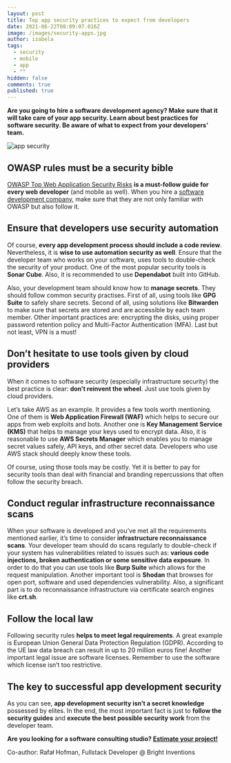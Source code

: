 ```yaml
---
layout: post
title: Top app security practices to expect from developers
date: 2021-06-22T08:09:07.016Z
image: /images/security-apps.jpg
author: izabela
tags:
  - security
  - mobile
  - app
  - ""
hidden: false
comments: true
published: true
---
```

**Are you going to hire a software development agency? Make sure that it will take care of your app security. Learn about best practices for software security. Be aware of what to expect from your developers’ team.**

![app security](/images/security-apps.jpg)

## OWASP rules must be a security bible

[OWASP Top Web Application Security Risks](https://owasp.org/www-project-top-ten/) **is a must-follow guide for every web developer** (and mobile as well). When you hire a [software development company](https://brightinventions.pl), make sure that they are not only familiar with OWASP but also follow it.

## Ensure that developers use security automation

Of course, **every app development process should include a code review**. Nevertheless, it is **wise to use automation security as well**. Ensure that the developer team who works on your software, uses tools to double-check the security of your product. One of the most popular security tools is **Sonar Cube**. Also, it is recommended to use **Dependabot** built into GitHub.

Also, your development team should know how to **manage secrets**. They should follow common security practises. First of all, using tools like **GPG Suite** to safely share secrets. Second of all, using solutions like **Bitwarden** to make sure that secrets are stored and are accessible by each team member. Other important practices are: encrypting the disks, using proper password retention policy and Multi-Factor Authentication (MFA). Last but not least, VPN is a must!

## Don’t hesitate to use tools given by cloud providers

When it comes to software security (especially infrastructure security) the best practice is clear: **don’t reinvent the wheel**. Just use tools given by cloud providers.

Let’s take AWS as an example. It provides a few tools worth mentioning. One of them is  **Web Application Firewall (WAF)** which helps to secure our apps from web exploits and bots. Another one is **Key Management Service (KMS)** that helps to manage your keys used to encrypt data. Also, it is reasonable to use **AWS Secrets Manager** which enables you to manage secret values safely, API keys, and other secret data. Developers who use AWS stack should deeply know these tools. 

Of course, using those tools may be costly. Yet it is better to pay for security tools than deal with financial and branding repercussions that often follow the security breach. 

## Conduct regular infrastructure reconnaissance scans

When your software is developed and you’ve met all the requirements mentioned earlier, it’s time to consider **infrastructure reconnaissance scans**. Your developer team should do scans regularly to double-check if your system has vulnerabilities related to issues such as: **various code injections, broken authentication or some sensitive data exposure**. In order to do that you can use tools like **Burp Suite** which allows for the request manipulation. Another important tool is **Shodan** that browses for open port, software and used dependencies vulnerability. Also, a significant part is to do reconnaissance infrastructure via certificate search engines like **crt.sh**.

## Follow the local law

Following security rules **helps to meet legal requirements**. A great example is European Union General Data Protection Regulation (GDPR). According to the UE law data breach can result in up to 20 million euros fine! Another important legal issue are software licenses. Remember to use the software which license isn’t too restrictive.

## The key to successful app development security

As you can see, **app development security isn’t a secret knowledge** possessed by elites. In the end, the most important fact is just to **follow the security guides** and **execute the best possible security work** from the developer team. 

**Are you looking for a software consulting studio? [Estimate your project!](https://brightinventions.pl/start-project)**

Co-author: Rafał Hofman, Fullstack Developer @ Bright Inventions
